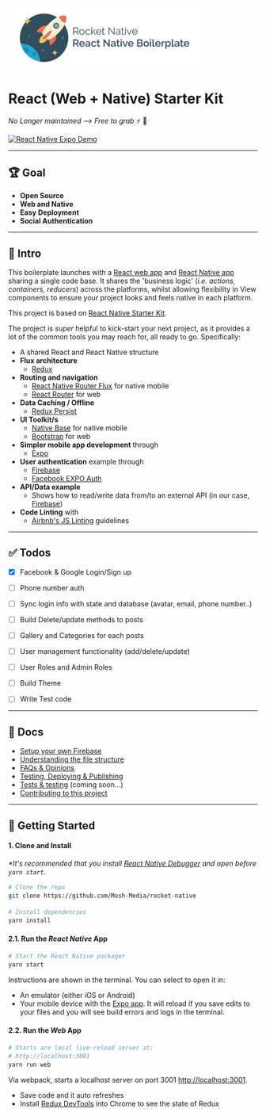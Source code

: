 <img src="/docs/banner.jpg" alt="React Native Starter Kit" width="400" />

# React (Web + Native) Starter Kit
*No Longer maintained --> Free to grab* ⚡ 🤷
<!-- <a href="https://react-native-starter-app-ab8f3.firebaseapp.com/"><img src="/docs/web-demo.jpg" alt="Web Demo" height="50" /></a> -->
<a href="https://expo.io/@irottweiler/rocket-native"><img src="/docs/expo-demo.jpg" alt="React Native Expo Demo" height="50" /></a>

---

## 🏆 Goal

- __Open Source__
- __Web and Native__
- __Easy Deployment__
- __Social Authentication__

---

## 👋 Intro

This boilerplate launches with a [React web app](https://reactjs.org/) and [React Native app](https://facebook.github.io/react-native/) sharing a single code base. It shares the 'business logic' (_i.e. actions, containers, reducers_) across the platforms, whilst allowing flexibility in View components to ensure your project looks and feels native in each platform.

This project is based on [React Native Starter Kit](https://github.com/mcnamee/react-native-starter-kit).

The project is _super_ helpful to kick-start your next project, as it provides a lot of the common tools you may reach for, all ready to go. Specifically:

- A shared React and React Native structure
- __Flux architecture__
    - [Redux](https://redux.js.org/docs/introduction/)
- __Routing and navigation__
    - [React Native Router Flux](https://github.com/aksonov/react-native-router-flux) for native mobile
    - [React Router](https://github.com/ReactTraining/react-router) for web
- __Data Caching / Offline__
    - [Redux Persist](https://github.com/rt2zz/redux-persist)
- __UI Toolkit/s__
    - [Native Base](https://nativebase.io/) for native mobile
    - [Bootstrap](https://getbootstrap.com/) for web
- __Simpler mobile app development__ through
    - [Expo](https://expo.io/)
- __User authentication__ example through
    - [Firebase](https://firebase.google.com/)
    - [Facebook EXPO Auth](https://firebase.google.com/)
- __API/Data example__
    - Shows how to read/write data from/to an external API (in our case, [Firebase](https://firebase.google.com/))
- __Code Linting__ with
    - [Airbnb's JS Linting](https://github.com/airbnb/javascript) guidelines

---

## ✅ Todos

- [x] Facebook & Google Login/Sign up
- [ ] Phone number auth 
- [ ] Sync login info with state and database (avatar, email, phone number..)
- [ ] Build Delete/update methods to posts
- [ ] Gallery and Categories for each posts
- [ ] User management functionality (add/delete/update)
- [ ] User Roles and Admin Roles
- [ ] Build Theme
- [ ] Write Test code              


---

## 📖 Docs

- [Setup your own Firebase](/docs/firebase.md)
- [Understanding the file structure](/docs/file-structure.md)
- [FAQs & Opinions](/docs/faqs.md)
- [Testing, Deploying & Publishing](/docs/publishing.md)
- [Tests & testing](/docs/testing.md) (coming soon...)
- [Contributing to this project](/docs/contributing.md)

---

## 🚀 Getting Started

#### 1. Clone and Install

_*It's recommended that you install [React Native Debugger](https://github.com/jhen0409/react-native-debugger/releases) and open before `yarn start`._

```bash
# Clone the repo
git clone https://github.com/Mosh-Media/rocket-native

# Install dependencies
yarn install
```

#### 2.1. Run the _React Native_ App

```bash
# Start the React Native packager
yarn start
```

Instructions are shown in the terminal. You can select to open it in:

- An emulator (either iOS or Android)
- Your mobile device with the [Expo app](https://expo.io/). It will reload if you save edits to your files and you will see build errors and logs in the terminal.

#### 2.2. Run the _Web_ App

```bash
# Starts are local live-reload server at:
# http://localhost:3001
yarn run web
```

Via webpack, starts a localhost server on port 3001 [http://localhost:3001](http://localhost:3001).

- Save code and it auto refreshes
- Install [Redux DevTools](https://chrome.google.com/webstore/detail/redux-devtools/lmhkpmbekcpmknklioeibfkpmmfibljd?hl=en) into Chrome to see the state of Redux
